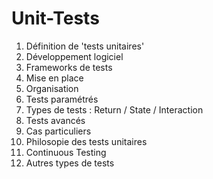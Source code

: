 # Unit-Tests

1. Définition de 'tests unitaires'
2. Développement logiciel
3. Frameworks de tests
4. Mise en place
5. Organisation
6. Tests paramétrés
7. Types de tests : Return / State / Interaction
8. Tests avancés
9. Cas particuliers
10. Philosopie des tests unitaires
11. Continuous Testing
12. Autres types de tests
